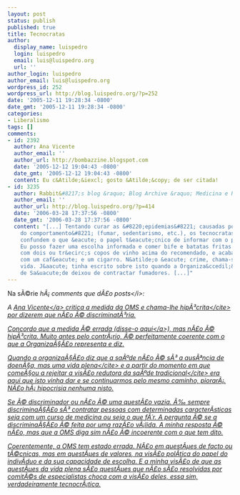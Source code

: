 ```yaml
---
layout: post
status: publish
published: true
title: Tecnocratas
author:
  display_name: luispedro
  login: luispedro
  email: luis@luispedro.org
  url: ''
author_login: luispedro
author_email: luis@luispedro.org
wordpress_id: 252
wordpress_url: http://blog.luispedro.org/?p=252
date: '2005-12-11 19:28:34 -0800'
date_gmt: '2005-12-11 19:28:34 -0800'
categories:
- Liberalismo
tags: []
comments:
- id: 2392
  author: Ana Vicente
  author_email: ''
  author_url: http://bombazzine.blogspot.com
  date: '2005-12-12 19:04:43 -0800'
  date_gmt: '2005-12-12 19:04:43 -0800'
  content: Eu c&Atilde;&iexcl; gosto &Atilde;&copy; de ser citada!
- id: 3235
  author: Rabbit&#8217;s blog &raquo; Blog Archive &raquo; Medicina e Religi&Atilde;&sect;&Atilde;&pound;o
  author_email: ''
  author_url: http://blog.luispedro.org/?p=414
  date: '2006-03-28 17:37:56 -0800'
  date_gmt: '2006-03-28 17:37:56 -0800'
  content: "[...] Tentando curar as &#8220;epidemias&#8221; causadas por &#8220;doen&ccedil;as
    do comportamento&#8221; (fumar, sedentarismo, etc.), os tecnocratas de bata branca
    confundem o que &eacute; o papel t&eacute;cnico de informar com o papel de escolher.
    Eu posso fazer uma escolha informada e comer bife e batatas fritas ao jantar,
    com dois ou tr&ecirc;s copos de vinho acima do recomendado, e acabar a refei&ccedil;&atilde;o
    com um caf&eacute; e um cigarro. N&atilde;o &eacute; crime, chama-se viver a minha
    vida. J&aacute; tinha escrito sobre isto quando a Organiza&ccedil;&atilde;o Mundial
    de Sa&uacute;de deixou de contractar fumadores. [...]"
---
```

<p> Na s&Atilde;&copy;rie <i>h&Atilde;&iexcl; comments que d&Atilde;&pound;o posts<&#47;i>:</p>
<p>A <a href="http:&#47;&#47;bombazzine.blogspot.com&#47;2005&#47;12&#47;hipocrisias-i-omessa.html">Ana Vicente<&#47;a> critica a medida da OMS e chama-lhe <cite>hip&Atilde;&sup3;crita<&#47;cite> por dizerem que n&Atilde;&pound;o &Atilde;&copy; discriminat&Atilde;&sup3;ria.</p>
<p>Concordo que a medida &Atilde;&copy; errada (<a href="http:&#47;&#47;blog.luispedro.org&#47;?p=249">disse-o aqui<&#47;a>), mas n&Atilde;&pound;o &Atilde;&copy; hip&Atilde;&sup3;crita. Muito antes pelo contr&Atilde;&iexcl;rio, &Atilde;&copy; perfeitamente coerente com o que a Organiza&Atilde;&sect;&Atilde;&pound;o representa e diz.</p>
<p>Quando a organiza&Atilde;&sect;&Atilde;&pound;o diz que a sa&Atilde;&ordm;de n&Atilde;&pound;o &Atilde;&copy; s&Atilde;&sup3; a aus&Atilde;&ordf;ncia de doen&Atilde;&sect;a, mas <cite>uma vida plena<&#47;cite> e a partir do momento em que come&Atilde;&sect;ou a rejeitar a <cite>vis&Atilde;&pound;o redutora da sa&Atilde;&ordm;de tradicional<&#47;cite> era aqui que isto vinha dar e se continuarmos pelo mesmo caminho, piorar&Atilde;&iexcl;. N&Atilde;&pound;o h&Atilde;&iexcl; hipocrisia nenhuma nisto.</p>
<p>Se &Atilde;&copy; discriminador ou n&Atilde;&pound;o &Atilde;&copy; uma quest&Atilde;&pound;o vazia. &Atilde;&permil; sempre discrimina&Atilde;&sect;&Atilde;&pound;o s&Atilde;&sup3; contratar pessoas com determinadas caracter&Atilde;&shy;sticas seja com um curso de medicina ou seja o que f&Atilde;&acute;r. A pergunta &Atilde;&copy; se a discrimina&Atilde;&sect;&Atilde;&pound;o &Atilde;&copy; feita por uma raz&Atilde;&pound;o v&Atilde;&iexcl;lida. A minha resposta &Atilde;&copy; n&Atilde;&pound;o, mas que a OMS diga sim n&Atilde;&pound;o &Atilde;&copy; incoerente com o que tem dito.</p>
<p>Coerentemente, a OMS tem estado errada. N&Atilde;&pound;o em quest&Atilde;&micro;es de facto ou t&Atilde;&copy;cnicas, mas em quest&Atilde;&micro;es de valores, na vis&Atilde;&pound;o pol&Atilde;&shy;tica do papel do indiv&Atilde;&shy;duo e da sua capacidade de escolha. E a minha vis&Atilde;&pound;o de que as quest&Atilde;&micro;es da vida plena s&Atilde;&pound;o quest&Atilde;&micro;es que n&Atilde;&pound;o s&Atilde;&pound;o resolvidas por comit&Atilde;&copy;s de especialistas choca com a vis&Atilde;&pound;o deles, essa sim, verdadeiramente tecnocr&Atilde;&iexcl;tica.</p>
